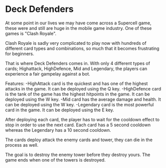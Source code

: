 # Deck Defenders

At some point in our lives we may have come across a Supercell game, these were and still are huge in the mobile game industry. One of these games is "Clash Royale".

Clash Royale is sadly very complicated to play now with hundreds of different card types and combinations, so much that it becomes frustrating for beginners.

That is where Deck Defenders comes in. With only 4 different types of cards; Highattack, HighDefence, Mid and Legendary, the players can experience a fair gampelay against a bot.

Features:
-HighAttack card is the quickest and has one of the highest attacks in the game. It can be deployed using the Q key.
-HighDefence card is the tank of the game has the highest hitpoints in the game. It can be deployed using the W key.
-Mid card has the average damage and health. It can be deployed using the W key.
-Legendary card is the most powerful card in the game. It can be deployed using the E key.

After deploying each card, the player has to wait for the cooldown effect to stop in order to use the next card. Each card has a 5 second cooldown whereas the Legendary has a 10 second cooldown.

The cards deploy attack the enemy cards and tower, they can die in the process as well.

The goal is to destroy the enemy tower before they destroy yours.
The game ends when one of the towers is destroyed.
